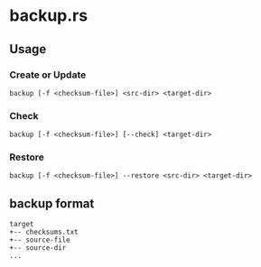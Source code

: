 # backup.rs

## Usage

### Create or Update

    backup [-f <checksum-file>] <src-dir> <target-dir>

### Check

    backup [-f <checksum-file>] [--check] <target-dir>

### Restore

    backup [-f <checksum-file>] --restore <src-dir> <target-dir>


## backup format

```
target
+-- checksums.txt
+-- source-file
+-- source-dir
...
```
